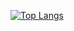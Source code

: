 [![Top Langs](https://github-readme-stats.vercel.app/api/top-langs/?username=Myoko1110&theme=vue-dark&show_icons=true&layout=compact)](https://github.com/mo-ri-regen/github-readme-stats)
